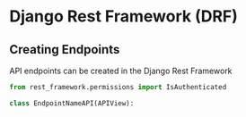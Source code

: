 # Django Rest Framework (DRF)
## Creating Endpoints
API endpoints can be created in the Django Rest Framework
```python
from rest_framework.permissions import IsAuthenticated

class EndpointNameAPI(APIView):

```